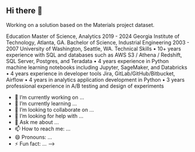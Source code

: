 ## Hi there 👋
Working on a solution based on the Materials project dataset. 

Education
Master of Science, Analytics								       2019 - 2024
Georgia Institute of Technology, Atlanta, GA.
Bachelor of Science, Industrial Engineering						       2003 - 2007
University of Washington, Seattle, WA.
Technical Skills 
•	10+ years experience with SQL and databases such as AWS S3 / Athena / Redshift, SQL Server, Postgres, and Teradata
•	4 years experience in Python machine learning notebooks including Jupyter, SageMaker, and Databricks
•	4 years experience in developer tools Jira, GitLab/GitHub/Bitbucket, Airflow
•	4 years in analytics application development in Python
•	3 years professional experience in A/B testing and design of experiments 

- 🔭 I’m currently working on ...
- 🌱 I’m currently learning ...
- 👯 I’m looking to collaborate on ...
- 🤔 I’m looking for help with ...
- 💬 Ask me about ...
- 📫 How to reach me: ...
- 😄 Pronouns: ...
- ⚡ Fun fact: ...
-->
